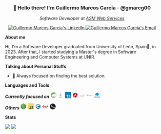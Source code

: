 <h3 align="center">👋 Hello there! I'm Guillermo Marcos García - @gmarcg00</h3>
<p align="center"><em>Software Developer at <a href="https://www.asmws.com/">ASM Web Services</a></em></p>
<p align="center">
  <a href="https://www.linkedin.com/in/guillermomarcosgarc%C3%ADa">
    <img alt="Guillermo Marcos García's LinkedIn" width="22px" src="https://cdn.jsdelivr.net/npm/simple-icons@v3.0.1/icons/linkedin.svg" />
  </a>
  <a href="mailto:guillermo.marcosgarcia@gmail.com">
    <img alt="Guillermo Marcos García's Email" width="22px" src="https://cdn.jsdelivr.net/npm/simple-icons@3.0.1/icons/gmail.svg" />
  </a>
</p>


**About me**

<p>Hi, I'm a Software Developer graduated from University of León, Spain🚀, in 2023. After that, I started studying a Master's degree in Software Engineering and Computer Systems at UNIR.</p>
  
**Talking about Personal Stuffs**

- 👯 Always focused on finding the best solution.

**Languages and Tools**

***Currently focused on***
<code><img height="20" src="https://raw.githubusercontent.com/github/explore/80688e429a7d4ef2fca1e82350fe8e3517d3494d/topics/spring-boot/spring-boot.png"></code>
<code><img height="20" src="https://raw.githubusercontent.com/github/explore/80688e429a7d4ef2fca1e82350fe8e3517d3494d/topics/java/java.png"></code>
<code><img height="20" src="https://raw.githubusercontent.com/github/explore/80688e429a7d4ef2fca1e82350fe8e3517d3494d/topics/typescript/typescript.png"></code>
<code><img height="20" src="https://raw.githubusercontent.com/github/explore/80688e429a7d4ef2fca1e82350fe8e3517d3494d/topics/angular/angular.png"></code>
<code><img height="20" src="https://raw.githubusercontent.com/github/explore/80688e429a7d4ef2fca1e82350fe8e3517d3494d/topics/mysql/mysql.png"></code>
<code><img height="20" src="https://raw.githubusercontent.com/github/explore/80688e429a7d4ef2fca1e82350fe8e3517d3494d/topics/mongodb/mongodb.png"></code>
<code><img height="20" src="https://raw.githubusercontent.com/github/explore/80688e429a7d4ef2fca1e82350fe8e3517d3494d/topics/docker/docker.png"></code>

***Others***
<code><img height="20" src="https://raw.githubusercontent.com/github/explore/80688e429a7d4ef2fca1e82350fe8e3517d3494d/topics/nodejs/nodejs.png"></code>
<code><img height="20" src="https://raw.githubusercontent.com/github/explore/80688e429a7d4ef2fca1e82350fe8e3517d3494d/topics/javascript/javascript.png"></code>
<code><img height="20" src="https://raw.githubusercontent.com/github/explore/80688e429a7d4ef2fca1e82350fe8e3517d3494d/topics/c/c.png"></code>
<code><img height="20" src="https://raw.githubusercontent.com/github/explore/80688e429a7d4ef2fca1e82350fe8e3517d3494d/topics/git/git.png"></code>
<code><img height="20" src="https://raw.githubusercontent.com/github/explore/80688e429a7d4ef2fca1e82350fe8e3517d3494d/topics/terminal/terminal.png"></code>

**Stats**
<p>
  <img height="180em" src="https://github-readme-stats.vercel.app/api?username=gmarcg00&show_icons=true&hide_border=true&&count_private=true&include_all_commits=true" />
  <img height="180em" src="https://github-readme-stats.vercel.app/api/top-langs/?username=gmarcg00&show_icons=true&hide_border=true&layout=compact&langs_count=8"/>
</p>
